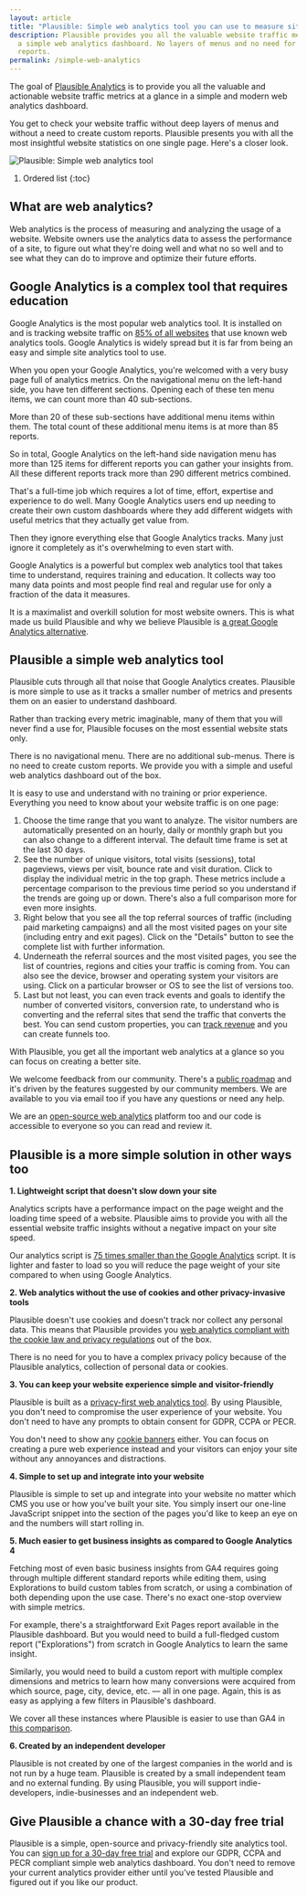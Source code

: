 ```yaml
---
layout: article
title: "Plausible: Simple web analytics tool you can use to measure site traffic"
description: Plausible provides you all the valuable website traffic metrics in
  a simple web analytics dashboard. No layers of menus and no need for custom
  reports.
permalink: /simple-web-analytics
---
```

The goal of [Plausible Analytics](https://plausible.io/) is to provide you all the valuable and actionable website traffic metrics at a glance in a simple and modern web analytics dashboard.

You get to check your website traffic without deep layers of menus and without a need to create custom reports. Plausible presents you with all the most insightful website statistics on one single page. Here's a closer look.

![Plausible: Simple web analytics tool](/uploads/google-analytics-alternatives.png "Plausible: Simple web analytics tool")

1. Ordered list
{:toc}

## What are web analytics?

Web analytics is the process of measuring and analyzing the usage of a website. Website owners use the analytics data to assess the performance of a site, to figure out what they're doing well and what no so well and to see what they can do to improve and optimize their future efforts.

## Google Analytics is a complex tool that requires education

Google Analytics is the most popular web analytics tool. It is installed on and is tracking website traffic on [85% of all websites](https://w3techs.com/technologies/history_overview/traffic_analysis) that use known web analytics tools. Google Analytics is widely spread but it is far from being an easy and simple site analytics tool to use.

When you open your Google Analytics, you're welcomed with a very busy page full of analytics metrics. On the navigational menu on the left-hand side, you have ten different sections. Opening each of these ten menu items, we can count more than 40 sub-sections.

More than 20 of these sub-sections have additional menu items within them. The total count of these additional menu items is at more than 85 reports.

So in total, Google Analytics on the left-hand side navigation menu has more than 125 items for different reports you can gather your insights from. All these different reports track more than 290 different metrics combined.

That's a full-time job which requires a lot of time, effort, expertise and experience to do well. Many Google Analytics users end up needing to create their own custom dashboards where they add different widgets with useful metrics that they actually get value from.

Then they ignore everything else that Google Analytics tracks. Many just ignore it completely as it's overwhelming to even start with.

Google Analytics is a powerful but complex web analytics tool that takes time to understand, requires training and education. It collects way too many data points and most people find real and regular use for only a fraction of the data it measures.

It is a maximalist and overkill solution for most website owners. This is what made us build Plausible and why we believe Plausible is [a great Google Analytics alternative](https://plausible.io/vs-google-analytics).

## Plausible a simple web analytics tool

Plausible cuts through all that noise that Google Analytics creates. Plausible is more simple to use as it tracks a smaller number of metrics and presents them on an easier to understand dashboard.

Rather than tracking every metric imaginable, many of them that you will never find a use for, Plausible focuses on the most essential website stats only.

There is no navigational menu. There are no additional sub-menus. There is no need to create custom reports. We provide you with a simple and useful web analytics dashboard out of the box.

It is easy to use and understand with no training or prior experience. Everything you need to know about your website traffic is on one page:

1. Choose the time range that you want to analyze. The visitor numbers are automatically presented on an hourly, daily or monthly graph but you can also change to a different interval. The default time frame is set at the last 30 days.
2. See the number of unique visitors, total visits (sessions), total pageviews, views per visit, bounce rate and visit duration. Click to display the individual metric in the top graph. These metrics include a percentage comparison to the previous time period so you understand if the trends are going up or down. There's also a full comparison more for even more insights.
3. Right below that you see all the top referral sources of traffic (including paid marketing campaigns) and all the most visited pages on your site (including entry and exit pages). Click on the "Details" button to see the complete list with further information.
4. Underneath the referral sources and the most visited pages, you see the list of countries, regions and cities your traffic is coming from. You can also see the device, browser and operating system your visitors are using. Click on a particular browser or OS to see the list of versions too.
5. Last but not least, you can even track events and goals to identify the number of converted visitors, conversion rate, to understand who is converting and the referral sites that send the traffic that converts the best. You can send custom properties, you can [track revenue](https://plausible.io/blog/ecommerce-revenue-attribution) and you can create funnels too.

With Plausible, you get all the important web analytics at a glance so you can focus on creating a better site.

We welcome feedback from our community. There's a [public roadmap](https://plausible.io/roadmap) and it's driven by the features suggested by our community members. We are available to you via email too if you have any questions or need any help.

We are an [open-source web analytics](https://plausible.io/open-source-website-analytics) platform too and our code is accessible to everyone so you can read and review it.

## Plausible is a more simple solution in other ways too

**1. Lightweight script that doesn't slow down your site**

Analytics scripts have a performance impact on the page weight and the loading time speed of a website. Plausible aims to provide you with all the essential website traffic insights without a negative impact on your site speed.

Our analytics script is [75 times smaller than the Google Analytics](https://plausible.io/lightweight-web-analytics) script. It is lighter and faster to load so you will reduce the page weight of your site compared to when using Google Analytics.

**2. Web analytics without the use of cookies and other privacy-invasive tools**

Plausible doesn't use cookies and doesn't track nor collect any personal data. This means that Plausible provides you [web analytics compliant with the cookie law and privacy regulations](https://plausible.io/data-policy) out of the box.

There is no need for you to have a complex privacy policy because of the Plausible analytics, collection of personal data or cookies.

**3. You can keep your website experience simple and visitor-friendly**

Plausible is built as a [privacy-first web analytics tool](https://plausible.io/privacy-focused-web-analytics). By using Plausible, you don't need to compromise the user experience of your website. You don't need to have any prompts to obtain consent for GDPR, CCPA or PECR.

You don't need to show any [cookie banners](https://plausible.io/blog/cookie-consent-banners) either. You can focus on creating a pure web experience instead and your visitors can enjoy your site without any annoyances and distractions.

**4. Simple to set up and integrate into your website**

Plausible is simple to set up and integrate into your website no matter which CMS you use or how you've built your site. You simply insert our one-line JavaScript snippet into the <head> section of the pages you'd like to keep an eye on and the numbers will start rolling in.

**5﻿. Much easier to get business insights as compared to Google Analytics 4**

Fetching most of even basic business insights from GA4 requires going through multiple different standard reports while editing them, using Explorations to build custom tables from scratch, or using a combination of both depending upon the use case. There's no exact one-stop overview with simple metrics.

F﻿or example, there's a straightforward Exit Pages report available in the Plausible dashboard. But you would need to build a full-fledged custom report ("Explorations") from scratch in Google Analytics to learn the same insight.

Similarly, you would need to build a custom report with multiple complex dimensions and metrics to learn how many conversions were acquired from which source, page, city, device, etc. –– all in one page. Again, this is as easy as applying a few filters in Plausible's dashboard.

W﻿e cover all these instances where Plausible is easier to use than GA4 in [this comparison](https://plausible.io/blog/easy-insights).

**6. Created by an independent developer**

Plausible is not created by one of the largest companies in the world and is not run by a huge team. Plausible is created by a small independent team and no external funding. By using Plausible, you will support indie-developers, indie-businesses and an independent web.

## Give Plausible a chance with a 30-day free trial

Plausible is a simple, open-source and privacy-friendly site analytics tool. You can [sign up for a 30-day free trial](https://plausible.io/register) and explore our GDPR, CCPA and PECR compliant simple web analytics dashboard. You don't need to remove your current analytics provider either until you've tested Plausible and figured out if you like our product.